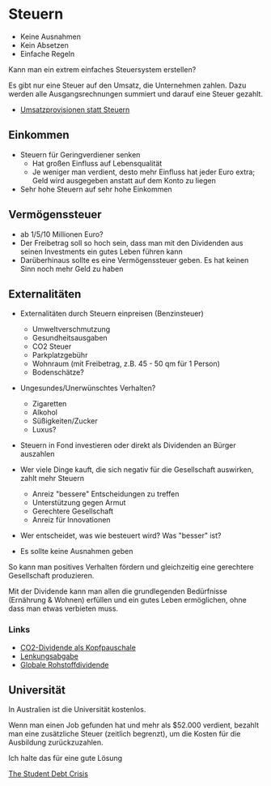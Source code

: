# Steuern

- Keine Ausnahmen
- Kein Absetzen
- Einfache Regeln

Kann man ein extrem einfaches Steuersystem erstellen?

Es gibt nur eine Steuer auf den Umsatz, die Unternehmen zahlen. Dazu werden alle Ausgangsrechnungen summiert und darauf eine Steuer gezahlt.

- [Umsatzprovisionen statt Steuern](https://www.economy4mankind.org/umsatzprovisionseinnahmen/)

## Einkommen

- Steuern für Geringverdiener senken 
    + Hat großen Einfluss auf Lebensqualität
    + Je weniger man verdient, desto mehr Einfluss hat jeder Euro extra; Geld wird ausgegeben anstatt auf dem Konto zu liegen
- Sehr hohe Steuern auf sehr hohe Einkommen

## Vermögenssteuer

- ab 1/5/10 Millionen Euro?
- Der Freibetrag soll so hoch sein, dass man mit den Dividenden aus seinen Investments ein gutes Leben führen kann 
- Darüberhinaus sollte es eine Vermögenssteuer geben. Es hat keinen Sinn noch mehr Geld zu haben

## Externalitäten

- Externalitäten durch Steuern einpreisen (Benzinsteuer)  
    + Umweltverschmutzung
    + Gesundheitsausgaben
    + CO2 Steuer
    + Parkplatzgebühr
    + Wohnraum (mit Freibetrag, z.B. 45 - 50 qm für 1 Person)
    + Bodenschätze?
- Ungesundes/Unerwünschtes Verhalten?
    + Zigaretten
    + Alkohol
    + Süßigkeiten/Zucker
    + Luxus?
- Steuern in Fond investieren oder direkt als Dividenden an Bürger auszahlen
- Wer viele Dinge kauft, die sich negativ für die Gesellschaft auswirken, zahlt mehr Steuern
    + Anreiz "bessere" Entscheidungen zu treffen
    + Unterstützung gegen Armut
    + Gerechtere Gesellschaft
    + Anreiz für Innovationen

- Wer entscheidet, was wie besteuert wird? Was "besser" ist?
- Es sollte keine Ausnahmen geben

So kann man positives Verhalten fördern und gleichzeitig eine gerechtere Gesellschaft produzieren. 

Mit der Dividende kann man allen die grundlegenden Bedürfnisse (Ernährung & Wohnen) erfüllen und ein gutes Leben ermöglichen, ohne dass man etwas verbieten muss.

### Links

- [CO2-Dividende als Kopfpauschale](https://www.heise.de/tp/features/CO2-Dividende-als-Kopfpauschale-4278629.html)
- [Lenkungsabgabe](https://de.wikipedia.org/wiki/Lenkungsabgabe#R%C3%BCckverg%C3%BCtung)
- [Globale Rohstoffdividende](https://de.wikipedia.org/wiki/Globale_Rohstoffdividende)

## Universität

In Australien ist die Universität kostenlos. 

Wenn man einen Job gefunden hat und mehr als $52.000 verdient, bezahlt man eine zusätzliche Steuer (zeitlich begrenzt), um die Kosten für die Ausbildung zurückzuzahlen.  

Ich halte das für eine gute Lösung

[The Student Debt Crisis](https://www.youtube.com/watch?v=Rqv0nuP4OAU&t=660s)

